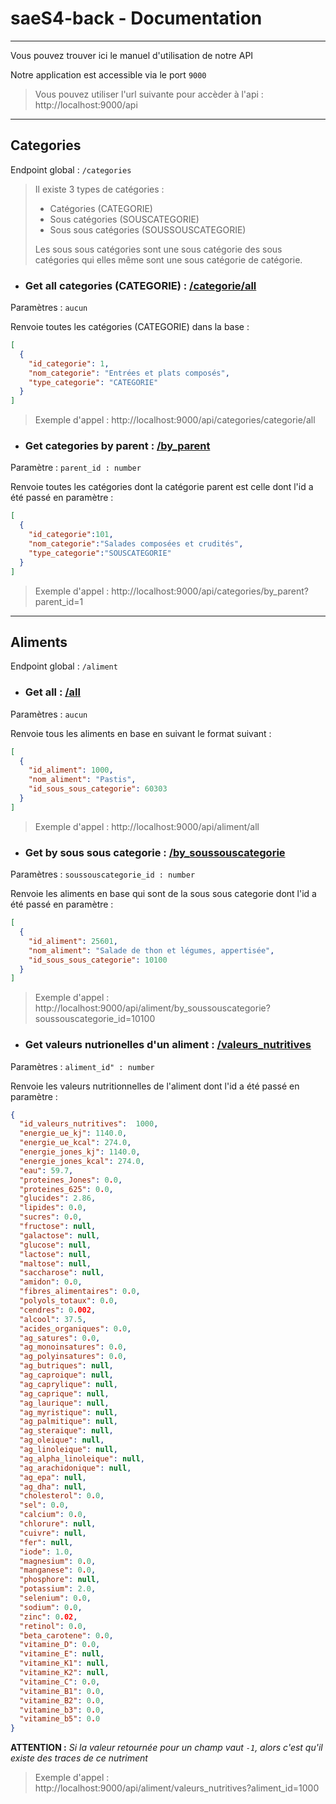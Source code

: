 # saeS4-back - Documentation

---

Vous pouvez trouver ici le manuel d'utilisation de notre API 

Notre application est accessible via le port `9000`
> Vous pouvez utiliser l'url suivante pour accèder à l'api :
> http://localhost:9000/api

---
## Categories

Endpoint global : `/categories`

> Il existe 3 types de catégories : 
> - Catégories (CATEGORIE)
> - Sous catégories (SOUSCATEGORIE)
> - Sous sous catégories (SOUSSOUSCATEGORIE)
> 
> Les sous sous catégories sont une sous catégorie des sous catégories qui elles 
> même sont une sous catégorie de catégorie.

- ### Get all categories (CATEGORIE) : [/categorie/all](http://localhost:9000/api/categories/categorie/all)

Paramètres : `aucun`

Renvoie toutes les catégories (CATEGORIE) dans la base :
```json
[
  {
    "id_categorie": 1,
    "nom_categorie": "Entrées et plats composés",
    "type_categorie": "CATEGORIE"
  }
]
```
> Exemple d'appel : http://localhost:9000/api/categories/categorie/all

- ### Get categories by parent : [/by_parent](http://localhost:9000/api/categories/by_parent?parent_id=1)

Paramètre : `parent_id : number`

Renvoie toutes les catégories dont la catégorie parent est celle dont l'id a été passé en paramètre :
```json
[
  {
    "id_categorie":101,
    "nom_categorie":"Salades composées et crudités",
    "type_categorie":"SOUSCATEGORIE"
  }
]
```
> Exemple d'appel : http://localhost:9000/api/categories/by_parent?parent_id=1


---
## Aliments

Endpoint global : `/aliment`

- ### **Get all :** [/all](http://localhost:9000/api/aliment/all)

Paramètres : `aucun`

Renvoie tous les aliments en base en suivant le format suivant :
```json
[
  {
    "id_aliment": 1000,
    "nom_aliment": "Pastis",
    "id_sous_sous_categorie": 60303
  }
]
```
> Exemple d'appel : http://localhost:9000/api/aliment/all

- ### **Get by sous sous categorie :** [/by_soussouscategorie](http://localhost:9000/api/aliment/by_soussouscategorie?soussouscategorie_id=10100)

Paramètres : `soussouscategorie_id : number`

Renvoie les aliments en base qui sont de la sous sous categorie dont l'id a été passé en paramètre :
```json
[
  {
    "id_aliment": 25601,
    "nom_aliment": "Salade de thon et légumes, appertisée",
    "id_sous_sous_categorie": 10100
  }
]
```
> Exemple d'appel : http://localhost:9000/api/aliment/by_soussouscategorie?soussouscategorie_id=10100

- ### **Get valeurs nutrionelles d'un aliment :** [/valeurs_nutritives](http://localhost:9000/api/aliment/valeurs_nutritives?aliment_id=1000)

Paramètres : `aliment_id" : number`

Renvoie les valeurs nutritionnelles de l'aliment dont l'id a été passé en paramètre :

```json
{
  "id_valeurs_nutritives":  1000,
  "energie_ue_kj": 1140.0,
  "energie_ue_kcal": 274.0,
  "energie_jones_kj": 1140.0,
  "energie_jones_kcal": 274.0,
  "eau": 59.7,
  "proteines_Jones": 0.0,
  "proteines_625": 0.0,
  "glucides": 2.86,
  "lipides": 0.0,
  "sucres": 0.0,
  "fructose": null,
  "galactose": null,
  "glucose": null,
  "lactose": null,
  "maltose": null,
  "saccharose": null,
  "amidon": 0.0,
  "fibres_alimentaires": 0.0,
  "polyols_totaux": 0.0,
  "cendres": 0.002,
  "alcool": 37.5,
  "acides_organiques": 0.0,
  "ag_satures": 0.0,
  "ag_monoinsatures": 0.0,
  "ag_polyinsatures": 0.0,
  "ag_butriques": null,
  "ag_caproique": null,
  "ag_caprylique": null,
  "ag_caprique": null,
  "ag_laurique": null,
  "ag_myristique": null,
  "ag_palmitique": null,
  "ag_steraique": null,
  "ag_oleique": null,
  "ag_linoleique": null,
  "ag_alpha_linoleique": null,
  "ag_arachidonique": null,
  "ag_epa": null,
  "ag_dha": null,
  "cholesterol": 0.0,
  "sel": 0.0,
  "calcium": 0.0,
  "chlorure": null,
  "cuivre": null,
  "fer": null,
  "iode": 1.0,
  "magnesium": 0.0,
  "manganese": 0.0,
  "phosphore": null,
  "potassium": 2.0,
  "selenium": 0.0,
  "sodium": 0.0,
  "zinc": 0.02,
  "retinol": 0.0,
  "beta_carotene": 0.0,
  "vitamine_D": 0.0,
  "vitamine_E": null,
  "vitamine_K1": null,
  "vitamine_K2": null,
  "vitamine_C": 0.0,
  "vitamine_B1": 0.0,
  "vitamine_B2": 0.0,
  "vitamine_b3": 0.0,
  "vitamine_b5": 0.0
}
```
**ATTENTION :** *Si la valeur retournée pour un champ vaut `-1`, alors c'est qu'il existe des traces de ce nutriment*

> Exemple d'appel : http://localhost:9000/api/aliment/valeurs_nutritives?aliment_id=1000
